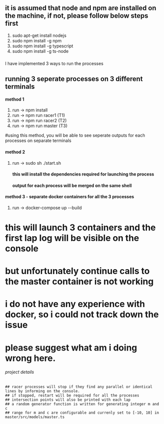 ## it is assumed that node and npm are installed on the machine, if not, please follow below steps first
1. sudo apt-get install nodejs
2. sudo npm install -g npm
3. sudo npm install -g typescript
4. sudo npm install -g ts-node

###
I have implemented 3 ways to run the processes
## running 3 seperate processes on 3 different terminals
#### method 1
1. run -> npm install
2. run -> npm run racer1 (T1)
3. run -> npm run racer2 (T2)
4. run -> npm run master (T3)

#using this method, you will be able to see seperate outputs for each processes on separate terminals

#### method 2
1. run -> sudo sh ./start.sh
	#### this will install the dependencies required for launching the process
	#### output for each process will be merged on the same shell


#### method 3 - separate docker containers for all the 3 processes
1. run -> docker-compose up --build

# this will launch 3 containers and the first lap log will be visible on the console
# but unfortunately continue calls to the master container is not working
# i do not have any experience with docker, so i could not track down the issue
# please suggest what am i doing wrong here.

###### project details
	## racer processes will stop if they find any parallel or identical lines by informing on the console.
	## if stopped, restart will be required for all the processes
	## intersection points will also be printed with each lap
	## a random generator function is written for generating integer m and c
	## range for m and c are configurable and currenly set to [-10, 10] in master/src/models/master.ts

